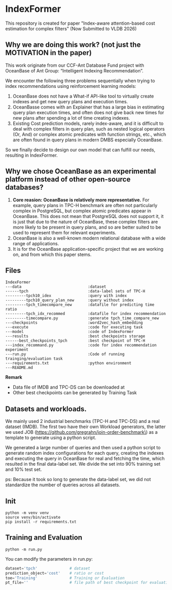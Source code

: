 # IndexFormer
This repository is created for paper "Index-aware attention-based cost estimation for complex filters" (Now Submitted to VLDB 2026)

## Why we are doing this work? \(not just the MOTIVATION in the paper\)

This work originate from our CCF-Ant Database Fund project with OceanBase of Ant Group: “Intelligent Indexing Recommendation”. 

We encounter the following three problems sequentially when trying to index recommendations using reinforcement learning models:
1. OceanBase does not have a What-if API-like tool to virtually create indexes and get new query plans and execution times.
2. OceanBasse comes with an Explainer that has a large bias in estimating query plan execution times, and often does not give back new times for new plans after spending a lot of time creating indexes.
3. Existing Cost prediction models, rarely index-aware, and it is difficult to deal with complex filters in query plan, such as nested logical operators (Or, And) or complex atomic predicates with function strings, etc., which are often found in query plans in modern DMBS especially OceanBase.

So we finally decide to design our own model that can fulfill our needs, resulting in IndexFormer.

## Why we chose OceanBase as an experimental platform instead of other open-source databases?

1. **Core reasion: OceanBase is relatively more representative.** For example, query plans in TPC-H benchmark are often not particularly complex in PostgreSQL, but complex atomic predicates appear in OceanBase. This does not mean that PostgreSQL does not support it, it is just that due to the nature of OceanBase, these complex filters are more likely to be present in query plans, and so are better suited to be used to represent them for relevant experiments.
2. OceanBase is also a well-known modern relational database with a wide range of applications.
3. It is for the OceanBase application-specific project that we are working on, and from which this paper stems.

## Files
```
IndexFormer
---data                             :dataset
------tpch                          :data-label sets of TPC-H
---------tpch10_idex                :query with index 
---------tpch10_query_plan_new      :query without index
---------tpch_timecompare_new       :datafile for predicting time ratio
---------tpch_idx_recommed          :datafile for index recommendation
---------timecompare.py             :generate tpch_time_compare_new
---checkpoints                      :word2vec_hash_embedding
---execute                          :code for executing task
---model                            :code of IndexFormer
---results                          :best checkpoints storage
------best_checkpoints_tpch         :best checkpoint of TPC-H
---index_recommand.py               :code for index recommendation experiment
---run.py                           :Code of running trainging/evaluation task
---requirements.txt                 :python environment
---README.md                        
```

**Remark**
- Data file of IMDB and TPC-DS can be downloaded at 
- Other best checkpoints can be generated by Training Task


## Datasets and workloads.
We mainly used 2 industrial benchmarks (TPC-H and TPC-DS) and a real dataset (IMDB).
The first two have their own Workload generators, the latter we used JOB \(https://github.com/gregrahn/join-order-benchmark\) as a template to generate using a python script.

We generated a large number of queries and then used a python script to generate random index configurations for each query, creating the indexes and executing the query in OceanBase for real and fetching the time, which resulted in the final data-label set. We divide the set into 90% training set and 10% test set.

ps: Because it took so long to generate the data-label set, we did not standardize the number of queries across all datasets.

## Init
```shell
python -m venv venv
source venv/bin/activate
pip install -r requirements.txt
```

## Training and Evaluation
```Shell
python -m run.py
```
You can modify the parameters in run.py:
```python
dataset='tpch'              # dataset
prediction_object='cost'    # ratio or cost
toe='Training'              # Training or Evaluation
pt_file=''                  # file path of best checkpoint for evaluation
```



